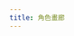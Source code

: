 ```yaml
---
title: 角色畫廊
---
```


<!-- 引入 Glide.js -->
<link rel="stylesheet" href="https://cdn.jsdelivr.net/npm/@glidejs/glide/dist/css/glide.core.min.css">
<link rel="stylesheet" href="https://cdn.jsdelivr.net/npm/@glidejs/glide/dist/css/glide.theme.min.css">
<script src="https://cdn.jsdelivr.net/npm/@glidejs/glide" defer></script>

<!-- 添加 lightGallery 和 mediumZoom 插件 -->
<link rel="stylesheet" href="https://cdn.jsdelivr.net/npm/lightgallery@2.7.1/css/lightgallery.min.css">
<link rel="stylesheet" href="https://cdn.jsdelivr.net/npm/lightgallery@2.7.1/css/lg-zoom.min.css">
<link rel="stylesheet" href="https://cdn.jsdelivr.net/npm/lightgallery@2.7.1/css/lg-medium-zoom.min.css">
<script src="https://cdn.jsdelivr.net/npm/lightgallery@2.7.1/lightgallery.min.js" defer></script>
<script src="https://cdn.jsdelivr.net/npm/lightgallery@2.7.1/plugins/zoom/lg-zoom.min.js" defer></script>
<script src="https://cdn.jsdelivr.net/npm/lightgallery@2.7.1/plugins/mediumZoom/lg-medium-zoom.min.js" defer></script>

<!-- 角色快速跳轉 - 改為折疊式設計 -->
<div class="character-nav-container" id="character-nav-container">
  <div class="character-nav-main" id="character-nav-main">
    <!-- "全部"按鈕和"篩選角色"按鈕會在這裡由腳本生成 -->
  </div>
  <div class="character-dropdown" id="character-dropdown">
    <!-- 角色按鈕將由腳本動態生成到這裡 -->
  </div>
</div>

<!-- 瀑布流畫廊 -->
<div id="masonry-gallery" class="masonry-container">
  <!-- 图片项将由脚本动态生成 -->
</div>

<!-- 每個角色的輪播圖 -->
<div class="character-slides" id="character-slides">
  <!-- 轮播将由脚本动态生成 -->
</div>

<style>
/* 基本樣式 */
.character-slides {
  position: relative;
  width: 100%;
  max-width: 600px;
  margin: 0 auto;
  text-align: center;
}

.character-slider {
  display: none;
  margin: 20px auto;
  width: 100%;
}

.character-slider.active {
  display: block;
}

.glide__slide {
  display: flex;
  flex-direction: column;
  align-items: center;
  justify-content: center;
  padding: 20px;
}

/* 圖片容器樣式 */
.image-container {
  width: 100%;
  max-width: 400px;
  margin: 0 auto;
  display: flex;
  justify-content: center;
  align-items: center;
  position: relative;
  overflow: hidden;
}

.glide__slide img {
  max-width: 100%;
  max-height: 500px;
  width: auto;
  height: auto;
  object-fit: contain;
  border-radius: 8px;
  /* 移除陰影 */
  /* box-shadow: 0 4px 8px rgba(0,0,0,0.1); */
}

/* 角色導航樣式 - 更新為折疊式設計 */
.character-nav-container {
  margin: 20px auto;
  max-width: 800px;
  position: relative;
}

.character-nav-main {
  display: flex;
  justify-content: center;
  gap: 10px;
  margin-bottom: 10px;
}

.character-dropdown {
  display: none;
  position: absolute;
  left: 50%;
  transform: translateX(-50%);
  background: var(--light);
  border: 1px solid var(--lightgray);
  border-radius: 8px;
  padding: 10px;
  box-shadow: 0 4px 15px rgba(0, 0, 0, 0.1);
  z-index: 100;
  max-width: 90%;
  max-height: 300px;
  overflow-y: auto;
  flex-wrap: wrap;
  justify-content: center;
  gap: 8px;
  width: max-content;
}

/* 暗色模式的下拉菜單背景 */
@media (prefers-color-scheme: dark) {
  .character-dropdown {
    background: var(--dark);
    border-color: var(--secondary);
    box-shadow: 0 4px 15px rgba(0, 0, 0, 0.3);
  }
}

.character-dropdown.active {
  display: flex;
}

.char-btn {
  padding: 8px 16px;
  border: 1px solid var(--lightgray);
  border-radius: 20px;
  background: var(--light);
  cursor: pointer;
  transition: all 0.3s ease;
  font-size: 0.9em;
  white-space: nowrap;
}

.filter-btn {
  display: flex;
  align-items: center;
  gap: 5px;
}

.filter-btn .arrow {
  transition: transform 0.3s ease;
}

.filter-btn.active .arrow {
  transform: rotate(180deg);
}

.char-btn:hover,
.char-btn.active {
  background: var(--secondary);
  color: var(--light);
}

/* 說明文字樣式 - 完全重寫 */
.slide-caption {
  margin: 20px auto 0;
  text-align: center;
  width: 100%;
  max-width: 400px;
  padding: 10px;
  box-sizing: border-box;
}

/* 隱藏所有Quartz生成的懸停元素 */
.slide-caption h3 a:after,
.slide-caption h3 a:before,
.slide-caption h3:after,
.slide-caption h3:before,
.slide-caption h3 .internal-link:after,
.slide-caption h3 .internal-link:before,
.slide-caption * .heading-anchor:after,
.slide-caption * .heading-anchor:before,
.slide-caption * .internal-link:after,
.slide-caption * .internal-link:before {
  display: none !important;
  opacity: 0 !important;
  content: none !important;
  visibility: hidden !important;
}

/* 完全重置標題樣式 */
.slide-caption h3 {
  display: block;
  width: 100%;
  margin: 0 auto;
  padding: 0;
  text-align: center;
  position: static;
  line-height: 1.5;
  font-size: 1.5em;
}

/* 強制覆蓋任何可能的Quartz樣式 */
.slide-caption h3,
.slide-caption h3 a,
.slide-caption h3 span,
.slide-caption h3 * {
  display: inline !important;
  text-align: center !important;
  position: static !important;
}

/* 確保段落文本也完全居中 */
.slide-caption p {
  display: block;
  width: 100%;
  margin: 10px auto;
  text-align: center;
  color: var(--gray);
}

.character-link {
  display: inline-block;
  margin-top: 10px;
  padding: 5px 10px;
  border-radius: 4px;
  background: var(--secondary);
  color: var(--light);
  text-decoration: none;
  transition: opacity 0.3s ease;
}

.character-link:hover {
  opacity: 0.8;
}

/* 隱藏被篩選的幻燈片 */
.glide__slide.hidden {
  display: none;
}

/* 修改導航箭頭樣式 */
.glide__arrow {
  position: absolute;
  top: 50%;

  background: var(--light);
  color: var(--secondary);
  border: 1px solid var(--lightgray);
  border-radius: 50%;
  width: 40px;
  height: 40px;
  font-size: 1.2rem;
  cursor: pointer;
  transition: all 0.3s ease;
  z-index: 10;
  display: flex;
  justify-content: center;
  align-items: center;
  padding: 0;
  line-height: 1;
  
  /* 增加陰影效果，提高可見度 */
  box-shadow: 0 2px 10px rgba(0, 0, 0, 0.1);
}

/* 適應日/夜間模式 */
@media (prefers-color-scheme: light) {
  .glide__arrow {
    /* 日間模式下增強陰影 */
    box-shadow: 0 4px 12px rgba(0, 0, 0, 0.15), 0 0 0 1px rgba(0, 0, 0, 0.05);
    /* 確保文字在背景上可見 */
    color: var(--dark);
  }
}

@media (prefers-color-scheme: dark) {
  .glide__arrow {
    /* 夜間模式調整 */
    background: var(--dark);
    color: var(--light);
    border-color: var(--secondary);
    box-shadow: 0 4px 12px rgba(0, 0, 0, 0.3);
  }
}

.glide__arrow:hover {
  background: var(--secondary);
  color: var(--light);
  box-shadow: 0 4px 15px rgba(0, 0, 0, 0.25);
}

.glide__arrow--left {
  left: 10px;
}

.glide__arrow--right {
  right: 10px;
}

/* 修改 glide__track 容器，增加底部間距 */
.glide__track {
  position: relative;
  padding-bottom: 40px; /* 為導航點留出空間 */
}

/* 重新定位導航點 */
.glide__bullets {
  position: absolute;
  bottom: 10px; /* 從底部向上移動 */
  left: 50%;
  transform: translateX(-50%);
  display: flex;
  gap: 0.5rem;
  z-index: 5; /* 確保在其他元素上方 */
  padding: 5px 10px;
  border-radius: 20px;
  background-color: rgba(255, 255, 255, 0.5); /* 半透明背景增強可見度 */
}

/* 適應暗色模式的導航點背景 */
@media (prefers-color-scheme: dark) {
  .glide__bullets {
    background-color: rgba(0, 0, 0, 0.5);
  }
}

/* 增加輪播容器和說明文字的間距 */
.character-slider {
  margin-bottom: 30px;
}

.slide-caption {
  margin-top: 20px; /* 增加與導航點的距離 */
  padding-top: 5px;
  border-top: 1px solid var(--lightgray); /* 添加分隔線增強視覺區分 */
}

/* 增強導航點可視性 */
.glide__bullet {
  width: 12px;
  height: 12px;
  opacity: 0.7;
  background-color: #777;
  border: none;
  border-radius: 50%;
  margin: 0 3px;
  padding: 0;
  cursor: pointer;
}

.glide__bullet--active {
  opacity: 1;
  background-color: var(--secondary);
  transform: scale(1.3);
}

/* 修正輪播容器和內容的對齊問題 */
.glide, .glide__track, .glide__slides {
  width: 100%;
  margin: 0 auto;
}

.glide__slides {
  align-items: center;
  justify-content: center;
}

/* 全局覆蓋Quartz的標題樣式 - 更強力的選擇器 */
body .article .content h1, 
body .article .content h2,
body .article .content h3,
body .article .content h4,
body .article .content h5,
body .article .content h6,
body .article .content .slide-caption h3,
.article .content h1,
.article .content h2,
.article .content h3,
.article .content h4,
.article .content h5,
.article .content h6,
.article .content .slide-caption h3 {
  text-align: center !important;
}

/* 徹底禁用所有的懸停圖標 */
body .article a.internal-link::after,
body .article a.tag::after,
body .article a.heading-anchor::after,
body .article .slide-caption a::after,
body .article .slide-caption h3::after,
.article a.internal-link::after,
.article a.tag::after,
.article a.heading-anchor::after,
.article .slide-caption a::after,
.article .slide-caption h3::after {
  display: none !important;
  content: none !important;
  opacity: 0 !important;
  visibility: hidden !important;
}

/* 清除任何可能的浮動影響 */
.slide-caption:after {
  content: "";
  display: table;
  clear: both;
}

/* 強制所有文本元素居中對齊 */
.slide-caption *,
.slide-caption h3,
.slide-caption p,
.slide-caption a {
  text-align: center !important;
  display: block !important;
  margin-left: auto !important;
  margin-right: auto !important;
}

/* 為確保懸停圖標絕對不顯示，使用更激進的方式 */
.slide-caption h3:before,
.slide-caption h3:after,
.slide-caption a:before,
.slide-caption a:after {
  position: absolute !important;
  width: 0 !important;
  height: 0 !important;
  opacity: 0 !important;
  overflow: hidden !important;
  pointer-events: none !important;
  z-index: -9999 !important;
  content: "" !important;
}

/* 瀑布流畫廊樣式 */
.masonry-container {
  width: 100%;
  max-width: 1200px;
  margin: 30px auto;
  column-count: 3;
  column-gap: 2px; /* 進一步縮小間距到2px */
  display: block; /* 默認顯示，不再使用none隱藏 */
}

@media (max-width: 1100px) {
  .masonry-container {
    column-count: 2;
  }
}

@media (max-width: 700px) {
  .masonry-container {
    column-count: 1;
  }
}

.masonry-container.active {
  display: block;
}

/* 當瀑布流處於全部模式時，隱藏圖片說明 */
.masonry-container.all-mode .image-caption {
  display: none;
}

/* 始终隐藏所有图片说明 */
.image-caption {
  display: none !important;
}

.masonry-item {
  break-inside: avoid;
  margin-bottom: 2px; /* 進一步縮小間距到2px */
  display: block; /* 默認顯示所有項目 */
  cursor: pointer;
}

.masonry-item.show {
  display: block;
}

.masonry-item .image-container {
  position: relative;
  overflow: hidden;
  border-radius: 4px; /* 縮小圓角 */
  transition: transform 0.3s ease;
  display: block;
  width: 100%;
  padding: 0; /* 去除所有內邊距 */
  margin: 0; /* 去除所有外邊距 */
}

.masonry-item .image-container:hover {
  transform: translateY(-5px);
  /* 移除陰影 */
  /* box-shadow: 0 8px 16px rgba(0,0,0,0.2); */
}

.masonry-item figure.blog-images {
  margin: 0; /* 去除figure預設的margin */
  padding: 0; /* 去除figure預設的padding */
  width: 100%;
  display: block;
}

.masonry-item img {
  width: 100%;
  display: block;
  border-radius: 4px; /* 縮小圓角 */
  margin: 0; /* 去除所有外邊距 */
  padding: 0; /* 去除所有內邊距 */
}

.masonry-item .image-caption {
  padding: 15px;
  background-color: var(--light);
  border-radius: 0 0 8px 8px;
  text-align: center;
}

/* 適應暗色模式 */
@media (prefers-color-scheme: dark) {
  .masonry-item .image-caption {
    background-color: var(--dark);
  }
}

.masonry-item .image-caption h3 {
  margin: 0 0 8px 0;
  font-size: 1.2em;
}

.masonry-item .image-caption p {
  margin: 8px 0;
  font-size: 0.9em;
  color: var(--gray);
}

/* lightGallery 相關樣式 */
.lg-backdrop {
  background-color: rgba(0, 0, 0, 0.85);
}

/* Medium Zoom 樣式（參考官方示例） */
.masonry-item .image-container {
  position: relative;
  cursor: zoom-in;
}

.masonry-item .image-container img {
  cursor: zoom-in;
  transition: opacity 0.5s;
}

/* Medium Zoom 動畫相關樣式 */
.lg-medium-zoom-item {
  cursor: zoom-in;
}

.lg-medium-zoom {
  background-color: rgba(0, 0, 0, 0.85) !important; /* 修改為半透明黑色背景 */
}

/* 禁用所有缩放动画效果 */
.lg-outer.lg-medium-zoom.lg-zoom-drag-transition .lg-image {
  transition: none !important;
}

.lg-outer.lg-medium-zoom .lg-item {
  background-color: transparent !important;
}

.lg-medium-zoom .lg-img-wrap {
  padding: 0 !important;
  /* 移除变换原点设置 */
  transform-origin: center center !important;
}

/* 移除图片过渡效果 */
.lg-medium-zoom .lg-image {
  transform-origin: center center !important;
  transition: none !important;
}

.lg-medium-zoom .lg-toolbar {
  background: transparent;
}

.lg-medium-zoom .lg-close {
  position: fixed;
  right: 20px;
  top: 20px;
  background: rgba(0, 0, 0, 0.15);
  border-radius: 50%;
  width: 40px;
  height: 40px;
  cursor: pointer;
  color: #333;
  transition: background 0.3s ease;
}

.lg-medium-zoom .lg-close:hover {
  background: rgba(0, 0, 0, 0.3);
}

/* 禁用所有过渡动画效果 */
.lg-medium-zoom-enter, 
.lg-medium-zoom-leaving {
  transform-origin: center center !important;
  transition: none !important;
}

/* 禁用所有CSS动画 */
.lg-css3.lg-medium-zoom .lg-item.lg-prev-slide,
.lg-css3.lg-medium-zoom .lg-item.lg-next-slide,
.lg-css3.lg-medium-zoom .lg-item.lg-current {
  transform-origin: center center !important;
  transition: none !important;
}

/* 暗色模式下的調整 */
@media (prefers-color-scheme: dark) {
  .lg-medium-zoom {
    background-color: rgba(0, 0, 0, 0.85) !important; /* 保持与亮色模式一致的半透明黑色背景 */
  }
  
  .lg-medium-zoom .lg-close {
    color: #ccc;
    background: rgba(255, 255, 255, 0.15);
  }
  
  .lg-medium-zoom .lg-close:hover {
    background: rgba(255, 255, 255, 0.3);
  }
}

/* 全局禁用 lightGallery 所有過渡效果 */
.lg-css3.lg-fade .lg-item {
  transition: none !important;
}

.lg-css3.lg-fade .lg-item.lg-prev-slide,
.lg-css3.lg-fade .lg-item.lg-next-slide,
.lg-css3.lg-fade .lg-item.lg-current {
  transition: none !important;
}

.lg-css3.lg-slide.lg-use-css3 .lg-item {
  transition: none !important;
}

.lg-css3.lg-slide.lg-use-css3 .lg-item.lg-prev-slide,
.lg-css3.lg-slide.lg-use-css3 .lg-item.lg-next-slide,
.lg-css3.lg-slide.lg-use-css3 .lg-item.lg-current {
  transition: none !important;
}

.lg-css3.lg-zoom-in .lg-item {
  transition: none !important;
}

.lg-css3.lg-zoom-in .lg-item.lg-prev-slide,
.lg-css3.lg-zoom-in .lg-item.lg-next-slide,
.lg-css3.lg-zoom-in .lg-item.lg-current {
  transition: none !important;
}

/* 禁用所有可能的过渡效果 */
.lg-outer * {
  transition: none !important;
}

/* 确保快速显示与隐藏 */
.lg-backdrop {
  transition: none !important;
  animation: none !important;
}
</style>

<script>
(function() {
  // 定義角色數據 - 只需要編輯這個數組來添加新角色
  const characterGalleryData = [
    {
      id: 'hcz',
      name: '黑村 紫',
      description: '大學生(計算機科學)/ 構成創始人',
      profileLink: '人物設定(DB)/黑村-紫',
      images: [
        {
          src: '_Attach/Image/avatar/tachie/hcz-tachie.webp',
          alt: '黑村紫立繪',
          fallback: null // 無備用圖像
        },
        {
          src: '_Attach/Image/HCZ.webp',
          alt: '黑村紫',
          fallback: null
        },
        {
          src: '_Attach/Image/IMG_6340.webp',
          alt: '鼠紫',
          fallback: null
        },
        {
          src: '_Attach/Image/ID-Card.webp',
          alt: '學生證',
          fallback: null
        }
      ]
    },
    {
      id: 'dsl',
      name: '東山 旅',
      description: '大學生/人類社會的高效低功耗垃圾回收站',
      profileLink: '人物設定(DB)/東山-旅',
      images: [
        {
          src: '_Attach/Image/avatar/tachie/dsl-tachie.webp',
          alt: '東山旅立繪',
          fallback: '_Attach/Image/avatar/tachie/dsl-tachie.webp'
        },
        {
          src: '_Attach/Image/IMG_6340.webp',
          alt: '鼠紫',
          fallback: '_Attach/Image/IMG_6340.jpg'
        },
        {
          src: '_Attach/Image/DSL.webp',
          alt: '東山旅',
          fallback: '_Attach/Image/DSL.webp'
        }
      ]
    },
    {
      id: 'stn',
      name: '赤井 刹那',
      description: '仿生人',
      profileLink: '人物設定(DB)/赤井-刹那',
      images: [
        {
          src: '_Attach/Image/stn2.webp',
          alt: '實驗室',
          fallback: null // 移除相同的备用路径，使用null更合适
        },
        {
          src: '_Attach/Image/stn.webp',
          alt: '赤井刹那',
          fallback: null // 移除相同的备用路径，使用null更合适
        }
      ]
    },
    {
      id: 'kln',
      name: 'Klein Klein',
      description: '研究員',
      profileLink: '人物設定(DB)/Klein-Klein',
      images: [
        {
          src: '_Attach/Image/avatar/tachie/kln-tachie.webp',
          alt: 'Klein立繪',
          fallback: '_Attach/Image/avatar/tachie/kln-tachie.webp'
        }
      ]
    },
    {
      id: 'rjhm',
      name: '入江 海馬',
      description: '研究生(考古學) / 藝術家',
      profileLink: '人物設定(DB)/入江-海馬',
      images: [
        {
          src: '_Attach/Image/rjhm.webp',
          alt: '入江 海馬',
          fallback: '_Attach/Image/rjhm.webp'
        },
        {
          src: '_Attach/Image/rjhm2.webp',
          alt: '海馬體',
          fallback: '_Attach/Image/rjhm2.webp'
        },
        {
          src: '_Attach/Image/rjhm3.webp',
          alt: '海馬體',
          fallback: '_Attach/Image/rjhm3.webp'
        }
      ]
    },
    {
      id: 'tgj',
      name: '四月朔日 透過',
      description: '？？？',
      profileLink: '人物設定(DB)/四月朔日-透過',
      images: [
        {
          src: '_Attach/Image/tgj1.webp',
          alt: '暴雨',
          fallback: '_Attach/Image/tgj1.webp'
        },
        {
          src: '_Attach/Image/tgj2.webp',
          alt: '意識',
          fallback: '_Attach/Image/tgj2.webp'
        },
        {
          src: '_Attach/Image/IMG_7806.webp',
          alt: '塔',
          fallback: '_Attach/Image/IMG_7806.webp'
        }
      ]
    }
    // 添加新角色只需在此處添加新的對象
    // 例如:
    // {
    //   id: 'new-character-id',
    //   name: '新角色名稱',
    //   description: '角色描述',
    //   profileLink: '角色檔案鏈接',
    //   images: [
    //     {
    //       src: '圖片路徑',
    //       alt: '圖片描述',
    //       fallback: '備用圖片路徑（如果有）或null'
    //     },
    //     // 更多圖片...
    //   ]
    // }
  ];

  // 確保腳本只會執行一次的標記
  let characterGalleryInitialized = false;
  let lightGalleryInstance = null;
  // 添加 sliders 對象來存儲所有輪播實例
  let sliders = {};
  
  // 處理所有角色數據，確保profileLink中的空格被替換為短橫線
  function processCharacterData() {
    characterGalleryData.forEach(character => {
      // 如果profileLink中含有空格，替換為短橫線
      if (character.profileLink.includes(' ')) {
        character.profileLink = character.profileLink.replace(/\s+/g, '-');
        console.log(`已將 ${character.name} 的profileLink空格替換為短橫線: ${character.profileLink}`);
      }
    });
  }
  
  // 初始化所有輪播
  function initSliders() {
    console.log('初始化所有角色輪播...');
    
    // 清空現有的輪播實例
    sliders = {};
    
    // 為每個角色創建輪播實例
    characterGalleryData.forEach(character => {
      const sliderId = `${character.id}-slider`;
      const sliderElement = document.getElementById(sliderId);
      
      if (!sliderElement) {
        console.error(`找不到輪播元素: ${sliderId}`);
        return;
      }
      
      try {
        console.log(`初始化輪播: ${sliderId}`);
        sliders[sliderId] = new Glide(`#${sliderId}`, {
          type: 'carousel',
          perView: 1,
          focusAt: 'center',
          gap: 0,
          animationDuration: 300,
          autoplay: false,
          hoverpause: true,
          keyboard: true,
          swipeThreshold: 80,
          dragThreshold: 120,
          peek: 0,
          breakpoints: {
            800: {
              perView: 1
            }
          }
        }).mount();
      } catch (e) {
        console.error(`初始化輪播失敗: ${sliderId}`, e);
      }
    });
    
    console.log('所有輪播初始化完成，總數:', Object.keys(sliders).length);
  }
  
  // 顯示特定角色的函數 - 移到全局作用域
  function showCharacter(targetId) {
    console.log(`嘗試顯示: ${targetId}`);
    
    // 更新按鈕狀態 (包括下拉菜單中的按鈕)
    document.querySelectorAll('.char-btn').forEach(btn => {
      if (btn.getAttribute('data-target') === targetId) {
        btn.classList.add('active');
        
        // 如果是下拉菜單中的按鈕被選中，關閉下拉菜單
        if (btn.closest('.character-dropdown')) {
          document.getElementById('character-dropdown').classList.remove('active');
          document.querySelector('.filter-btn').classList.remove('active');
        }
      } else {
        if (btn.getAttribute('data-target')) { // 只清除具有data-target的按鈕
          btn.classList.remove('active');
        }
      }
    });

    // 如果是"全部"模式
    if (targetId === 'all') {
      // 隱藏輪播視圖
      document.querySelector('.character-slides').style.display = 'none';
      
      // 顯示瀑布流
      const masonryContainer = document.getElementById('masonry-gallery');
      masonryContainer.classList.add('active');
      masonryContainer.style.display = 'block'; // 確保顯示
      
      // 添加全部模式類名，用於隱藏圖片說明
      masonryContainer.classList.add('all-mode');
      
      // 處理重複圖片 - 創建一個集合來跟踪已顯示的圖片路徑
      const shownImagePaths = new Set();
      console.log('開始圖片去重處理...');
      
      // 先隱藏所有項目
      document.querySelectorAll('.masonry-item').forEach(item => {
        item.classList.remove('show');
        item.style.display = 'none'; // 確保隱藏
      });
      
      // 先獲取所有圖片路徑以便日誌
      let totalItems = document.querySelectorAll('.masonry-item').length;
      console.log(`瀑布流中共有 ${totalItems} 個圖片項目`);
      
      // 然後有選擇地顯示項目，避免重複圖片
      document.querySelectorAll('.masonry-item').forEach(item => {
        const img = item.querySelector('img');
        if (!img) {
          console.log('跳過沒有圖片的項目');
          return;
        }
        
        const imagePath = img.getAttribute('data-image-path');
        
        // 如果該圖片路徑尚未顯示，則顯示此項目
        if (imagePath) {
          if (!shownImagePaths.has(imagePath)) {
            item.classList.add('show');
            item.style.display = 'block'; // 確保顯示
            shownImagePaths.add(imagePath);
            console.log(`顯示圖片: ${imagePath}`);
          } else {
            console.log(`跳過重複圖片: ${imagePath}`);
          }
        } else {
          console.log(`跳過空路徑圖片`);
        }
      });
      
      // 在"全部"模式下初始化 lightGallery
      // 增加延遲時間，確保DOM已完全更新
      setTimeout(function() {
        // 再次檢查是否有可見的圖片
        const visibleItems = document.querySelectorAll('.masonry-item.show');
        console.log(`去重後可見圖片數量: ${visibleItems.length}`);
        
        if (visibleItems.length > 0) {
          initLightGallery();
        } else {
          console.warn('沒有可見的圖片，無法初始化lightGallery');
        }
      }, 300);
      
      return;
    }
    
    // 如果不是"全部"模式，隱藏瀑布流，顯示輪播
    const masonryContainer = document.getElementById('masonry-gallery');
    masonryContainer.classList.remove('active');
    masonryContainer.style.display = 'none'; // 確保隱藏瀑布流
    // 移除全部模式類名
    masonryContainer.classList.remove('all-mode');
    document.querySelector('.character-slides').style.display = 'block';

    // 切換輪播顯示
    document.querySelectorAll('.character-slider').forEach(slider => {
      if (slider.id === `${targetId}-slider`) {
        slider.classList.add('active');
        
        // 確保該輪播已初始化並更新
        if (sliders[slider.id]) {
          setTimeout(() => {
            console.log(`更新輪播: ${slider.id}`);
            sliders[slider.id].update();
          }, 50); // 給DOM一些時間來響應切換
        }
      } else {
        slider.classList.remove('active');
      }
    });
    
    // 在瀑布流中僅顯示當前角色的項目（雖然瀑布流已被隱藏）
    document.querySelectorAll('.masonry-item').forEach(item => {
      if (item.getAttribute('data-character') === targetId) {
        item.classList.add('show');
        item.style.display = 'block'; // 設置但仍然不會顯示因為容器被隱藏
      } else {
        item.classList.remove('show');
        item.style.display = 'none';
      }
    });
    
    // 如果是特定角色模式，初始化它們的輪播圖而不是lightGallery
    if (sliders[`${targetId}-slider`]) {
      setTimeout(() => sliders[`${targetId}-slider`].update(), 100);
    }
  }
  
  // 添加對 Quartz SPA 導航事件的監聽
  document.addEventListener('nav', function() {
    console.log('Quartz 導航事件檢測到，重新初始化畫廊');
    // 重置初始化標誌，允許重新初始化
    characterGalleryInitialized = false;
    
    // 如果存在 lightGallery 實例，先銷毀它
    if (lightGalleryInstance) {
      try {
        console.log('銷毀先前的lightGallery實例');
        lightGalleryInstance.destroy();
      } catch (e) {
        console.error('銷毀lightGallery實例時出錯:', e);
      } finally {
        lightGalleryInstance = null;
      }
    }
    
    // 嘗試初始化畫廊
    if(typeof Glide !== 'undefined') {
      setTimeout(initGallery, 100); // 延迟一点执行，确保DOM已更新
    } else {
      waitForGlide();
    }
  });

  // 初始化畫廊函數
  function initGallery() {
    if(characterGalleryInitialized) return;
    characterGalleryInitialized = true;
    
    console.log('初始化角色畫廊...');
    
    // 處理角色數據，確保profileLink格式正確
    processCharacterData();
    
    const charactersContainer = document.getElementById('character-slides');
    const masonryContainer = document.getElementById('masonry-gallery');
    const navMainContainer = document.getElementById('character-nav-main');
    const dropdownContainer = document.getElementById('character-dropdown');
    
    // 清空容器
    if(!charactersContainer || !masonryContainer || !navMainContainer || !dropdownContainer) {
      console.error('無法找到畫廊容器元素');
      return;
    }

    charactersContainer.innerHTML = '';
    masonryContainer.innerHTML = '';
    navMainContainer.innerHTML = '';
    dropdownContainer.innerHTML = '';
    
    // 添加"全部"按鈕
    const allButton = document.createElement('button');
    allButton.className = 'char-btn active'; // 默認設置為激活狀態
    allButton.setAttribute('data-target', 'all');
    allButton.textContent = '全部';
    navMainContainer.appendChild(allButton);
    
    // 添加"篩選角色"按鈕
    const filterButton = document.createElement('button');
    filterButton.className = 'char-btn filter-btn';
    filterButton.setAttribute('data-action', 'filter');
    
    // 使用DOM API創建文本和箭頭元素，而不是innerHTML
    const buttonText = document.createTextNode('篩選角色 ');
    filterButton.appendChild(buttonText);
    
    const arrowSpan = document.createElement('span');
    arrowSpan.className = 'arrow';
    arrowSpan.textContent = '▼';
    filterButton.appendChild(arrowSpan);
    
    navMainContainer.appendChild(filterButton);
    
    // 添加篩選按鈕點擊事件
    filterButton.addEventListener('click', function() {
      const dropdown = document.getElementById('character-dropdown');
      dropdown.classList.toggle('active');
      this.classList.toggle('active');
    });
    
    // 點擊外部區域關閉下拉菜單
    document.addEventListener('click', function(event) {
      const isFilterButton = event.target.closest('.filter-btn');
      const isDropdown = event.target.closest('.character-dropdown');
      
      if (!isFilterButton) {
        if (!isDropdown) {
          document.getElementById('character-dropdown').classList.remove('active');
          document.querySelector('.filter-btn').classList.remove('active');
        }
      }
    });
    
    // 創建角色按鈕并添加到下拉菜單
    characterGalleryData.forEach((character, index) => {
      // 創建角色按鈕
      const charButton = document.createElement('button');
      charButton.className = 'char-btn';
      charButton.setAttribute('data-target', character.id);
      charButton.textContent = character.name;
      dropdownContainer.appendChild(charButton);
      
      // 創建瀑布流項目
      character.images.forEach((image, imgIndex) => {
        const masonryItem = document.createElement('div');
        masonryItem.className = 'masonry-item';
        masonryItem.setAttribute('data-character', character.id);
        
        const imageContainer = document.createElement('div');
        imageContainer.className = 'image-container';
        
        // 創建類似官方示例的 figure 元素
        const figure = document.createElement('figure');
        figure.className = 'blog-images';
        figure.setAttribute('data-src', encodeURI(image.src));
        figure.setAttribute('data-lg-size', '1400-1000'); // 設置大圖尺寸
        // 設置背景色（根據明暗模式自動切換）
        figure.setAttribute('lg-background-color', 'auto');
        
        const img = document.createElement('img');
        img.src = encodeURI(image.src);
        img.alt = image.alt;
        
        // 標準化存儲的圖片路徑，確保去重一致性
        // 完整的路徑標準化：轉為小寫、移除相對路徑標記、移除任何URL參數
        const normalizedPath = image.src.replace(/^\.\//, '').toLowerCase().split('?')[0].split('#')[0].trim();
        img.setAttribute('data-image-path', normalizedPath);
        
        img.setAttribute('data-character-name', character.name);
        img.setAttribute('data-description', character.description);
        img.setAttribute('data-profile-link', character.profileLink);
        
        // 添加備用圖片處理
        if (image.fallback) {
          img.onerror = function() {
            this.onerror = null;
            console.log(`图片加载失败: ${image.src}，尝试使用备用图片: ${image.fallback}`);
            this.src = encodeURI(image.fallback);
            figure.setAttribute('data-src', encodeURI(image.fallback));
          };
        } else {
          img.onerror = function() {
            console.error(`图片加载失败，无备用图片: ${image.src}`);
          };
        }
        
        figure.appendChild(img);
        
        // 添加点击事件监听器
        figure.addEventListener('click', function(e) {
          e.preventDefault();
          console.log('点击了图片元素:', this);
          
          // 手动打开 lightGallery
          if (lightGalleryInstance) {
            const visibleItems = document.querySelectorAll('.masonry-item.show figure.blog-images');
            const currentIndex = Array.from(visibleItems).indexOf(this);
            console.log(`点击了图片，打开 lightGallery，索引: ${currentIndex}`);
            lightGalleryInstance.openGallery(currentIndex >= 0 ? currentIndex : 0);
          } else {
            console.log('lightGallery 实例不存在，嘗試重新初始化');
            initLightGallery();
          }
          return false;
        });
        
        imageContainer.appendChild(figure);
        masonryItem.appendChild(imageContainer);
        masonryContainer.appendChild(masonryItem);
      });
      
      // 創建輪播圖
      const sliderDiv = document.createElement('div');
      sliderDiv.id = `${character.id}-slider`;
      sliderDiv.className = 'glide character-slider';
      
      // 輪播軌道
      const trackDiv = document.createElement('div');
      trackDiv.className = 'glide__track';
      trackDiv.setAttribute('data-glide-el', 'track');
      
      // 輪播幻燈片
      const slidesList = document.createElement('ul');
      slidesList.className = 'glide__slides';
      
      // 創建幻燈片
      character.images.forEach(image => {
        const slide = document.createElement('li');
        slide.className = 'glide__slide';
        
        const imageContainer = document.createElement('div');
        imageContainer.className = 'image-container';
        
        const img = document.createElement('img');
        img.src = encodeURI(image.src);
        img.alt = image.alt;
        
        // 添加備用圖片處理
        if (image.fallback) {
          img.onerror = function() {
            this.onerror = null;
            console.log(`輪播圖片加載失敗: ${image.src}，嘗試使用備用圖片: ${image.fallback}`);
            this.src = encodeURI(image.fallback);
          };
        }
        
        imageContainer.appendChild(img);
        slide.appendChild(imageContainer);
        
        // 添加說明文字
        const captionDiv = document.createElement('div');
        captionDiv.className = 'slide-caption';
        
        // 創建標題
        const title = document.createElement('h3');
        const titleLink = document.createElement('a');
        titleLink.href = character.profileLink;
        titleLink.textContent = character.name;
        title.appendChild(titleLink);
        captionDiv.appendChild(title);
        
        // 創建描述
        const description = document.createElement('p');
        description.textContent = image.alt || character.description;
        captionDiv.appendChild(description);
        
        // 添加角色鏈接
        const profileLink = document.createElement('a');
        profileLink.href = character.profileLink;
        profileLink.className = 'character-link';
        profileLink.textContent = '查看角色檔案';
        captionDiv.appendChild(profileLink);
        
        slide.appendChild(captionDiv);
        slidesList.appendChild(slide);
      });
      
      trackDiv.appendChild(slidesList);
      sliderDiv.appendChild(trackDiv);
      
      // 添加輪播控制
      const controlsDiv = document.createElement('div');
      controlsDiv.className = 'glide__arrows';
      controlsDiv.setAttribute('data-glide-el', 'controls');
      
      const prevButton = document.createElement('button');
      prevButton.className = 'glide__arrow glide__arrow--left';
      prevButton.setAttribute('data-glide-dir', '<');
      prevButton.textContent = '←';
      
      const nextButton = document.createElement('button');
      nextButton.className = 'glide__arrow glide__arrow--right';
      nextButton.setAttribute('data-glide-dir', '>');
      nextButton.textContent = '→';
      
      controlsDiv.appendChild(prevButton);
      controlsDiv.appendChild(nextButton);
      sliderDiv.appendChild(controlsDiv);
      
      // 添加輪播到容器
      charactersContainer.appendChild(sliderDiv);
    });
    
    // 初始化所有輪播
    initSliders();
    
    // 處理按鈕點擊 (包括下拉菜單中的按鈕)
    document.querySelectorAll('.char-btn[data-target]').forEach(button => {
      button.addEventListener('click', function() {
        const targetId = this.getAttribute('data-target');
        console.log(`點擊角色按鈕: ${targetId}`);
        
        // 更新活動角色
        showCharacter(targetId);
        
        // 更新 URL
        history.pushState(null, '', `#${targetId}`);
      });
    });

    // 處理 URL 錨點跳轉
    function handleHash() {
      const hash = window.location.hash.substring(1);
      if (hash) {
        console.log(`從 URL 錨點跳轉到: ${hash}`);
        // 檢查是否有與錨點匹配的按鈕 - 使用不含引號的選擇器
        const selector = '.char-btn[data-target=' + hash + ']';
        const targetButton = document.querySelector(selector);
        if (targetButton) {
          targetButton.click();
        }
      }
    }

    // 監聽 URL 變化
    window.addEventListener('hashchange', handleHash);
    
    // 初始加載時檢查錨點
    handleHash();
    
    // 默認顯示第一個角色，如果沒有指定錨點則顯示"全部"視圖
    if (!window.location.hash) {
      showCharacter('all');
      // 確保"全部"按鈕處於激活狀態 - 修改選擇器語法
      const allSelector = '.char-btn[data-target=all]';
      document.querySelector(allSelector).classList.add('active');
      // 移除其他按鈕的激活狀態
      const otherSelector = '.char-btn:not([data-target=all])';
      document.querySelectorAll(otherSelector).forEach(btn => {
        btn.classList.remove('active');
      });
    }
  }

  // 等待Glide.js加載
  function waitForGlide() {
    if (typeof Glide !== 'undefined') {
      console.log('Glide.js 已加載，初始化畫廊');
      initGallery();
    } else {
      console.log('等待Glide.js加載...');
      setTimeout(waitForGlide, 200);
    }
  }

  // 加載Glide.js腳本
  function loadGlideScript() {
    console.log('手動加載Glide.js');
    const glideScript = document.createElement('script');
    glideScript.src = 'https://cdn.jsdelivr.net/npm/@glidejs/glide';
    glideScript.onload = initGallery;
    glideScript.onerror = () => console.error('Glide.js加載失敗');
    document.head.appendChild(glideScript);
  }

  // 使用DOMContentLoaded事件
  document.addEventListener('DOMContentLoaded', function() {
    console.log('DOM加載完成，嘗試初始化畫廊');
    if(typeof Glide !== 'undefined') {
      initGallery();
      
      // 確保已加載完成後，根據當前激活的按鈕顯示對應內容
      setTimeout(function() {
        const activeBtn = document.querySelector('.char-btn.active');
        if(activeBtn) {
          const targetId = activeBtn.getAttribute('data-target');
          console.log('DOM載入完成後：根據激活按鈕顯示內容:', targetId);
          showCharacter(targetId);
        } else {
          // 如果沒有激活按鈕，默認顯示全部
          console.log('DOM載入完成後：沒有激活按鈕，默認顯示全部');
          showCharacter('all');
          
          // 確保在全部模式下初始化lightGallery
          setTimeout(function() {
            if (typeof lightGallery !== 'undefined') {
              if (!lightGalleryInstance) {
                console.log('DOM載入完成後：嘗試初始化lightGallery');
                initLightGallery();
              }
            }
          }, 500);
        }
      }, 300);
    } else {
      waitForGlide();
    }
    
    // 等待 lightGallery 加載
    waitForLightGallery();
  });

  // 等待 lightGallery 加載
  function waitForLightGallery() {
    if(typeof lightGallery !== 'undefined') {
      console.log('lightGallery 已加載，可以使用');
      
      // 確保在全部模式下初始化lightGallery
      setTimeout(function() {
        if (!lightGalleryInstance) {
          if (document.querySelector('.masonry-item.show')) {
            console.log('lightGallery已加載：嘗試初始化lightGallery');
            initLightGallery();
          }
        }
      }, 300);
      
      return true;
    } else {
      console.log('等待 lightGallery 加載...');
      // 限制嘗試次數，避免無限循環
      if(!window.lgLoadAttempts) window.lgLoadAttempts = 0;
      window.lgLoadAttempts++;
      
      if(window.lgLoadAttempts > 10) {
        console.warn('lightGallery 加載超時，嘗試手動加載');
        // 手動加載 lightGallery
        loadLightGalleryManually();
        return false;
      }
      
      setTimeout(waitForLightGallery, 200);
      return false;
    }
  }
  
  // 手動加載 lightGallery
  function loadLightGalleryManually() {
    if(typeof lightGallery !== 'undefined') return;
    
    console.log('手動加載 lightGallery...');
    
    // 加載 CSS
    const coreCss = document.createElement('link');
    coreCss.rel = 'stylesheet';
    coreCss.href = 'https://cdn.jsdelivr.net/npm/lightgallery@2.7.1/css/lightgallery.min.css';
    document.head.appendChild(coreCss);
    
    const zoomCss = document.createElement('link');
    zoomCss.rel = 'stylesheet';
    zoomCss.href = 'https://cdn.jsdelivr.net/npm/lightgallery@2.7.1/css/lg-medium-zoom.min.css';
    document.head.appendChild(zoomCss);
    
    // 加載核心 JS
    const coreScript = document.createElement('script');
    coreScript.src = 'https://cdn.jsdelivr.net/npm/lightgallery@2.7.1/lightgallery.min.js';
    coreScript.onload = function() {
      console.log('lightGallery 核心已加載');
      
      // 加載 MediumZoom 插件
      const mediumZoomScript = document.createElement('script');
      mediumZoomScript.src = 'https://cdn.jsdelivr.net/npm/lightgallery@2.7.1/plugins/mediumZoom/lg-medium-zoom.min.js';
      mediumZoomScript.onload = function() {
        console.log('MediumZoom 插件已加載');
        
        // 加載完成後嘗試初始化
        setTimeout(function() {
          console.log('嘗試初始化 lightGallery');
          
          // 確保在"全部"模式下有可見的圖片 - 修改選擇器語法
          const allBtnSelector = '.char-btn[data-target=all]';
          const allButton = document.querySelector(allBtnSelector);
          if (allButton) {
            if (allButton.classList.contains('active')) {
              // 檢查是否有可見的圖片
              const visibleItems = document.querySelectorAll('.masonry-item.show');
              if (visibleItems.length === 0) {
                console.log('沒有可見圖片，嘗試修復可見性');
                // 再次調用showCharacter來修復可見性
                showCharacter('all');
              }
            }
          }
          
          initLightGallery();
        }, 500);
      };
      document.head.appendChild(mediumZoomScript);
    };
    document.head.appendChild(coreScript);
  }
  
  // 使用window.onload作為備份
  window.addEventListener('load', function() {
    console.log('頁面完全加載，檢查畫廊初始化狀態');
    
    // 檢查 Glide.js
    if(!characterGalleryInitialized) {
      console.log('畫廊尚未初始化，嘗試加載Glide.js');
      loadGlideScript();
    }
    
    // 確保根據當前激活的按鈕顯示對應內容
    setTimeout(function() {
      const activeBtn = document.querySelector('.char-btn.active');
      if(activeBtn) {
        const targetId = activeBtn.getAttribute('data-target');
        console.log('頁面加載完成：根據激活按鈕顯示內容:', targetId);
        showCharacter(targetId);
      } else {
        // 如果沒有激活按鈕，默認顯示全部
        console.log('頁面加載完成：沒有激活按鈕，默認顯示全部');
        showCharacter('all');
      }
      
      // 確保lightGallery已初始化
      setTimeout(function() {
        if (typeof lightGallery !== 'undefined') {
          if (!lightGalleryInstance) {
            console.log('頁面加載完成後：嘗試初始化lightGallery');
            initLightGallery();
          }
        }
      }, 500);
    }, 500);
    
    // 檢查 lightGallery
    if(typeof lightGallery === 'undefined') {
      console.warn('頁面加載完成但lightGallery未加載，嘗試手動初始化');
      loadLightGalleryManually();
    }
  });

  // 立即自動執行初始化
  if(document.readyState === 'complete') {
    console.log('文檔已完全加載，立即初始化');
    setTimeout(function() {
      if(!characterGalleryInitialized) {
        if(typeof Glide !== 'undefined') {
          initGallery();
          
          // 根據當前激活的按鈕顯示對應內容
          setTimeout(function() {
            const activeBtn = document.querySelector('.char-btn.active');
            if(activeBtn) {
              const targetId = activeBtn.getAttribute('data-target');
              console.log('立即根據激活按鈕顯示內容:', targetId);
              showCharacter(targetId);
            } else {
              // 如果沒有激活按鈕，默認顯示全部
              console.log('立即顯示全部（無激活按鈕）');
              showCharacter('all');
            }
            
            // 確保lightGallery已初始化
            setTimeout(function() {
              if (typeof lightGallery !== 'undefined') {
                if (!lightGalleryInstance) {
                  console.log('立即初始化：嘗試初始化lightGallery');
                  
                  // 確保在"全部"模式下有可見的圖片 - 修改選擇器語法
                  const allBtnSelector = '.char-btn[data-target=all]';
                  const allButton = document.querySelector(allBtnSelector);
                  if (allButton) {
                    if (allButton.classList.contains('active')) {
                      // 檢查是否有可見的圖片
                      const visibleItems = document.querySelectorAll('.masonry-item.show');
                      if (visibleItems.length === 0) {
                        console.log('沒有可見圖片，嘗試修復可見性');
                        // 再次調用showCharacter來修復可見性
                        showCharacter('all');
                      }
                    }
                  }
                  
                  initLightGallery();
                }
              }
            }, 500);
          }, 300);
        } else {
          waitForGlide();
        }
      }
    }, 100);
  } else {
    if(document.readyState === 'interactive') {
      console.log('文檔處於互動狀態，立即初始化');
      setTimeout(function() {
        if(!characterGalleryInitialized) {
          if(typeof Glide !== 'undefined') {
            initGallery();
            
            // 根據當前激活的按鈕顯示對應內容
            setTimeout(function() {
              const activeBtn = document.querySelector('.char-btn.active');
              if(activeBtn) {
                const targetId = activeBtn.getAttribute('data-target');
                console.log('立即根據激活按鈕顯示內容:', targetId);
                showCharacter(targetId);
              } else {
                // 如果沒有激活按鈕，默認顯示全部
                console.log('立即顯示全部（無激活按鈕）');
                showCharacter('all');
              }
              
              // 確保lightGallery已初始化
              setTimeout(function() {
                if (typeof lightGallery !== 'undefined') {
                  if (!lightGalleryInstance) {
                    console.log('立即初始化：嘗試初始化lightGallery');
                    
                    // 確保在"全部"模式下有可見的圖片 - 修改選擇器語法
                    const allBtnSelector = '.char-btn[data-target=all]';
                    const allButton = document.querySelector(allBtnSelector);
                    if (allButton) {
                      if (allButton.classList.contains('active')) {
                        // 檢查是否有可見的圖片
                        const visibleItems = document.querySelectorAll('.masonry-item.show');
                        if (visibleItems.length === 0) {
                          console.log('沒有可見圖片，嘗試修復可見性');
                          // 再次調用showCharacter來修復可見性
                          showCharacter('all');
                        }
                      }
                    }
                    
                    initLightGallery();
                  }
                }
              }, 500);
            }, 300);
          } else {
            waitForGlide();
          }
        }
      }, 100);
    }
  }

  // 初始化 lightGallery
  function initLightGallery() {
    // 添加調試信息
    console.log('開始初始化 lightGallery...');
    console.log('lightGallery 是否已加載:', typeof lightGallery !== 'undefined');
    console.log('lgZoom 是否已加載:', typeof window.lgZoom !== 'undefined');
    console.log('lgMediumZoom 是否已加載:', typeof window.lgMediumZoom !== 'undefined');
    
    if(typeof lightGallery === 'undefined') {
      console.error('lightGallery 未加載，無法初始化，嘗試手動加載');
      loadLightGalleryManually();
      return;
    }
    
    // 如果已經存在實例，先銷毀
    if(lightGalleryInstance) {
      try {
        console.log('銷毀先前的lightGallery實例');
        lightGalleryInstance.destroy();
      } catch (e) {
        console.error('銷毀lightGallery實例時出錯:', e);
      } finally {
        lightGalleryInstance = null;
      }
    }
    
    try {
      console.log('初始化 lightGallery (MediumZoom模式)...');
      
      // 確保所有圖片項目都已正確標記為可見或隱藏
      const allItems = document.querySelectorAll('.masonry-item');
      console.log(`總圖片項目數: ${allItems.length}`);
      
      // 檢查是否有可見的圖片
      const imgLinks = document.querySelectorAll('.masonry-item.show figure.blog-images');
      console.log(`可見圖片數量: ${imgLinks.length}`);
      
      if(imgLinks.length === 0) {
        console.log('沒有找到可見的圖片鏈接，嘗試修復可見性問題');
        
        // 嘗試修復可見性問題 - 如果在"全部"模式下，確保所有項目都可見
        const allBtnSelector = '.char-btn[data-target=all]';
        const allButton = document.querySelector(allBtnSelector);
        if (allButton) {
          if (allButton.classList.contains('active')) {
            console.log('檢測到"全部"模式，嘗試修復可見性');
            
            // 處理重複圖片 - 創建一個集合來跟踪已顯示的圖片路徑
            const shownImagePaths = new Set();
            
            // 確保所有項目都有正確的可見性
            allItems.forEach(item => {
              const img = item.querySelector('img');
              if (!img) return;
              
              const imagePath = img.getAttribute('data-image-path');
              if (imagePath) {
                if (!shownImagePaths.has(imagePath)) {
                  item.classList.add('show');
                  item.style.display = 'block';
                  shownImagePaths.add(imagePath);
                  console.log(`修復圖片可見性: ${imagePath}`);
                } else {
                  item.classList.remove('show');
                  item.style.display = 'none';
                }
              }
            });
            
            // 再次檢查可見圖片
            const fixedImgLinks = document.querySelectorAll('.masonry-item.show figure.blog-images');
            console.log(`修復後可見圖片數量: ${fixedImgLinks.length}`);
            
            if (fixedImgLinks.length === 0) {
              console.error('修復失敗，仍然沒有可見圖片');
              return;
            }
          } else {
            console.log('非"全部"模式，無法初始化 lightGallery');
            return;
          }
        } else {
          console.log('找不到"全部"按鈕，無法初始化 lightGallery');
          return;
        }
      }
      
      // 參考官方示例的簡潔配置
      lightGalleryInstance = lightGallery(document.getElementById('masonry-gallery'), {
        selector: '.masonry-item.show figure.blog-images',
        licenseKey: 'GPL3',
        plugins: [lgMediumZoom],
        speed: 500,
        allowMediaOverlap: true,
        download: false,
        counter: false,
        closable: true,
        showMaximizeIcon: false,
        showZoomInOutIcons: false,
        slideEndAnimation: false, // 禁用幻灯片结束动画
        
        // Medium Zoom 設定 - 移除过渡动画
        backdropDuration: 0, // 背景淡入淡出时间设为0
        cssEasing: 'linear', // 使用线性缓动
        easing: 'linear',
        mode: 'lg-medium-zoom',
        preload: 2,
        
        // 禁用缩放动画
        zoomFromOrigin: false, // 禁用从原位置缩放
        
        // Medium Zoom 特有设置
        mediumZoom: {
          margin: 40,            // 边距
          background: 'rgba(0, 0, 0, 0.85)', // 设置为半透明黑色背景
          scrollOffset: 40,      // 滚动偏移
        },
        
        // 禁用不需要的功能
        controls: false,
        thumbnail: false,
        rotate: false,
        fullScreen: false,
        slideDelay: 0, // 取消幻灯片切换延迟
        hideControlOnEnd: true
      });
      
      console.log('成功初始化 MediumZoom 版 lightGallery（已禁用過渡動畫）');
    } catch (e) {
      console.error('初始化 lightGallery 失敗:', e);
      console.error(e.stack);
    }
  }
})();
</script>
